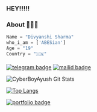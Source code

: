 ### HEY!!!!!

### About 🙋🏻‍♂️
```python
Name = "Divyanshi Sharma"
who_i_am = ['ABESian']
Age = "19"
Country = "🇮🇳"
```
#### 
[![telegram badge](https://img.shields.io/badge/Divyanshi-30302f?style=for-the-badge&logo=telegram)](https://t.me/Divyanshi_2906)
[![mailid badge](https://img.shields.io/badge/Divyanshi-30302f?style=for-the-badge&logo=gmail)](https:mailto:divyanshi.amrolled@gmail.com)

![CyberBoyAyush Git Stats](https://github-readme-stats.vercel.app/api?username=Divyanshi-2906&include_all_commits=true&count_private=true&theme=dark)

[![Top Langs](https://github-readme-stats.vercel.app/api/top-langs/?username=Divyanshi-2906&layout=compact&theme=gradient)](https://github.com/Divyanshi-2906)

[![portfolio badge](https://img.shields.io/badge/Check_out_my-portfolio-blue?style=for-the-badge&logo=git&logoColor=white)](https://visi.tk/Divyanshi-2906)
